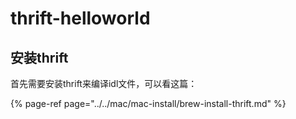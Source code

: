 # thrift-helloworld

## 安装thrift

首先需要安装thrift来编译idl文件，可以看这篇：

{% page-ref page="../../mac/mac-install/brew-install-thrift.md" %}

